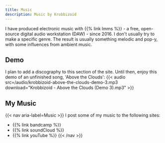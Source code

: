 ```yaml
---
title: Music
description: Music by Krobbizoid
---
```


I have produced electronic music with {{% link lmms %}} - a free,
open-source digital audio workstation (DAW) - since 2016. I don't usually try
to make a specific genre. The result is usually something melodic and pop-y,
with some influences from ambient music.

## Demo
I plan to add a discography to this section of the site. Until then, enjoy this
demo of an unfinished song, 'Above the Clouds':
{{< audio
  src=/audio/krobbizoid-above-the-clouds-demo-3.mp3
  download="Krobbizoid - Above the Clouds (Demo 3).mp3" >}}

## My Music
{{< nav aria-label=Music >}}
I post some of my music to the following sites:
* {{% link bandcamp %}}
* {{% link soundCloud %}}
* {{% link youTube %}}
{{< /nav >}}
